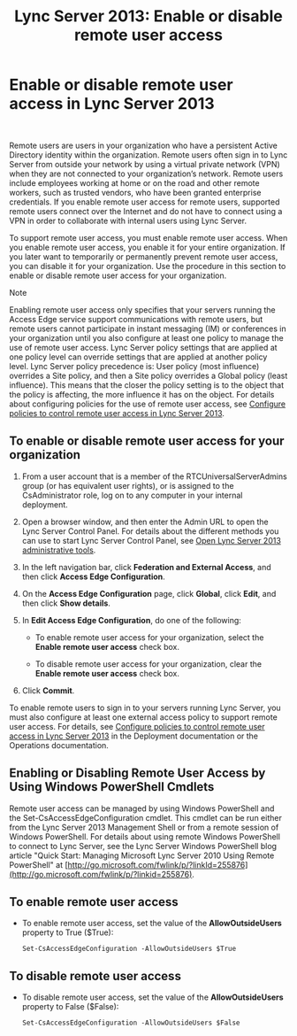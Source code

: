﻿---
title: 'Lync Server 2013: Enable or disable remote user access'
TOCTitle: Enable or disable remote user access
ms:assetid: cd9d3ddc-4839-457a-86d9-b15413e74002
ms:mtpsurl: https://technet.microsoft.com/en-us/library/Gg182586(v=OCS.15)
ms:contentKeyID: 48185660
ms.date: 07/23/2014
mtps_version: v=OCS.15
---

# Enable or disable remote user access in Lync Server 2013

 


Remote users are users in your organization who have a persistent Active Directory identity within the organization. Remote users often sign in to Lync Server from outside your network by using a virtual private network (VPN) when they are not connected to your organization’s network. Remote users include employees working at home or on the road and other remote workers, such as trusted vendors, who have been granted enterprise credentials. If you enable remote user access for remote users, supported remote users connect over the Internet and do not have to connect using a VPN in order to collaborate with internal users using Lync Server.

To support remote user access, you must enable remote user access. When you enable remote user access, you enable it for your entire organization. If you later want to temporarily or permanently prevent remote user access, you can disable it for your organization. Use the procedure in this section to enable or disable remote user access for your organization.


> [!NOTE]
> Enabling remote user access only specifies that your servers running the Access Edge service support communications with remote users, but remote users cannot participate in instant messaging (IM) or conferences in your organization until you also configure at least one policy to manage the use of remote user access. Lync Server policy settings that are applied at one policy level can override settings that are applied at another policy level. Lync Server policy precedence is: User policy (most influence) overrides a Site policy, and then a Site policy overrides a Global policy (least influence). This means that the closer the policy setting is to the object that the policy is affecting, the more influence it has on the object. For details about configuring policies for the use of remote user access, see <A href="lync-server-2013-configure-policies-to-control-remote-user-access.md">Configure policies to control remote user access in Lync Server 2013</A>.



## To enable or disable remote user access for your organization

1.  From a user account that is a member of the RTCUniversalServerAdmins group (or has equivalent user rights), or is assigned to the CsAdministrator role, log on to any computer in your internal deployment.

2.  Open a browser window, and then enter the Admin URL to open the Lync Server Control Panel. For details about the different methods you can use to start Lync Server Control Panel, see [Open Lync Server 2013 administrative tools](lync-server-2013-open-lync-server-administrative-tools.md).

3.  In the left navigation bar, click **Federation and External Access**, and then click **Access Edge Configuration**.

4.  On the **Access Edge Configuration** page, click **Global**, click **Edit**, and then click **Show details**.

5.  In **Edit Access Edge Configuration**, do one of the following:
    
      - To enable remote user access for your organization, select the **Enable remote user access** check box.
    
      - To disable remote user access for your organization, clear the **Enable remote user access** check box.

6.  Click **Commit**.

To enable remote users to sign in to your servers running Lync Server, you must also configure at least one external access policy to support remote user access. For details, see [Configure policies to control remote user access in Lync Server 2013](lync-server-2013-configure-policies-to-control-remote-user-access.md) in the Deployment documentation or the Operations documentation.

## Enabling or Disabling Remote User Access by Using Windows PowerShell Cmdlets

Remote user access can be managed by using Windows PowerShell and the Set-CsAccessEdgeConfiguration cmdlet. This cmdlet can be run either from the Lync Server 2013 Management Shell or from a remote session of Windows PowerShell. For details about using remote Windows PowerShell to connect to Lync Server, see the Lync Server Windows PowerShell blog article "Quick Start: Managing Microsoft Lync Server 2010 Using Remote PowerShell" at [http://go.microsoft.com/fwlink/p/?linkId=255876](http://go.microsoft.com/fwlink/p/?linkid=255876).

## To enable remote user access

  - To enable remote user access, set the value of the **AllowOutsideUsers** property to True ($True):
    
        Set-CsAccessEdgeConfiguration -AllowOutsideUsers $True

## To disable remote user access

  - To disable remote user access, set the value of the **AllowOutsideUsers** property to False ($False):
    
        Set-CsAccessEdgeConfiguration -AllowOutsideUsers $False

